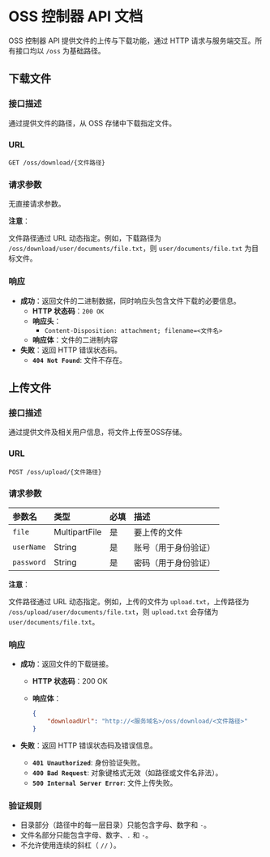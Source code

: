 # OSS 控制器 API 文档

OSS 控制器 API 提供文件的上传与下载功能，通过 HTTP 请求与服务端交互。所有接口均以 `/oss` 为基础路径。

## 下载文件

### 接口描述

通过提供文件的路径，从 OSS 存储中下载指定文件。

### URL

`GET /oss/download/{文件路径}`

### 请求参数

无直接请求参数。

**注意**：

文件路径通过 URL 动态指定。例如，下载路径为 `/oss/download/user/documents/file.txt`，则 `user/documents/file.txt` 为目标文件。

### 响应

* **成功**：返回文件的二进制数据，同时响应头包含文件下载的必要信息。
  * **HTTP 状态码**：`200 OK`
  * **响应头**：
    * `Content-Disposition: attachment; filename=<文件名>`
  * **响应体**：文件的二进制内容
* **失败**：返回 HTTP 错误状态码。
  * **`404 Not Found`**: 文件不存在。

## 上传文件

### 接口描述

通过提供文件及相关用户信息，将文件上传至OSS存储。

### URL

`POST /oss/upload/{文件路径}`

### 请求参数

| 参数名 | 类型 | 必填 | 描述 |
| :--- | :--- | :--- | :--- |
| `file` | MultipartFile | 是 | 要上传的文件 |
| `userName` | String | 是 | 账号（用于身份验证） |
| `password` | String | 是 | 密码（用于身份验证） |

**注意**：

文件路径通过 URL 动态指定。例如，上传的文件为 `upload.txt`，上传路径为 `/oss/upload/user/documents/file.txt`，则 `upload.txt` 会存储为 `user/documents/file.txt`。

### 响应

* **成功**：返回文件的下载链接。
  * **HTTP 状态码**：200 OK
  * **响应体**：

    ```json
    {
        "downloadUrl": "http://<服务域名>/oss/download/<文件路径>"
    }
    ```

* **失败**：返回 HTTP 错误状态码及错误信息。
  * **`401 Unauthorized`**: 身份验证失败。
  * **`400 Bad Request`**: 对象键格式无效（如路径或文件名非法）。
  * **`500 Internal Server Error`**: 文件上传失败。

### 验证规则

* 目录部分（路径中的每一层目录）只能包含字母、数字和 `-`。
* 文件名部分只能包含字母、数字、`.` 和 `-`。
* 不允许使用连续的斜杠（ `//` ）。